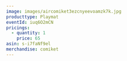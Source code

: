 ```yaml
---
image: images/aircomiket3ezcnyeevoamzk7k.jpg
producttype: Playmat
eventId: iuq6O2mCN
pricings:
  - quantity: 1
    price: 65
asin: s-i7faNf9el
merchandise: comiket
---
```

